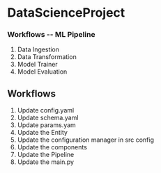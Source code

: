 # DataScienceProject

### Workflows -- ML Pipeline
1. Data Ingestion
2. Data Transformation
3. Model Trainer
4. Model Evaluation

## Workflows
1. Update config.yaml
2. Update schema.yaml
3. Update params.yam
4. Update the Entity
5. Update the configuration manager in src config
6. Update the components
7. Update the Pipeline
8. Update the main.py